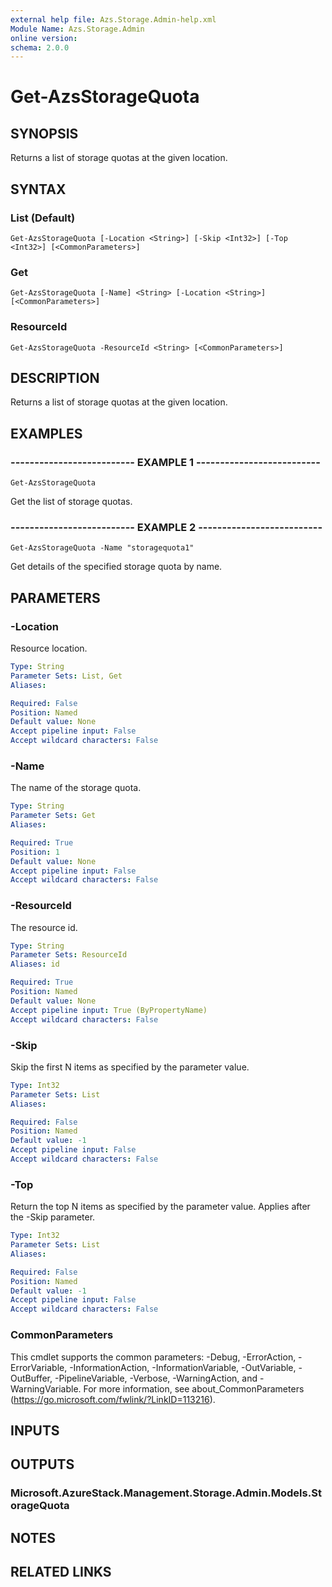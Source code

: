 ```yaml
---
external help file: Azs.Storage.Admin-help.xml
Module Name: Azs.Storage.Admin
online version: 
schema: 2.0.0
---
```


# Get-AzsStorageQuota

## SYNOPSIS
Returns a list of storage quotas at the given location.

## SYNTAX

### List (Default)
```
Get-AzsStorageQuota [-Location <String>] [-Skip <Int32>] [-Top <Int32>] [<CommonParameters>]
```

### Get
```
Get-AzsStorageQuota [-Name] <String> [-Location <String>] [<CommonParameters>]
```

### ResourceId
```
Get-AzsStorageQuota -ResourceId <String> [<CommonParameters>]
```

## DESCRIPTION
Returns a list of storage quotas at the given location.

## EXAMPLES

### -------------------------- EXAMPLE 1 --------------------------
```
Get-AzsStorageQuota
```

Get the list of storage quotas.

### -------------------------- EXAMPLE 2 --------------------------
```
Get-AzsStorageQuota -Name "storagequota1"
```

Get details of the specified storage quota by name.

## PARAMETERS

### -Location
Resource location.

```yaml
Type: String
Parameter Sets: List, Get
Aliases: 

Required: False
Position: Named
Default value: None
Accept pipeline input: False
Accept wildcard characters: False
```

### -Name
The name of the storage quota.

```yaml
Type: String
Parameter Sets: Get
Aliases: 

Required: True
Position: 1
Default value: None
Accept pipeline input: False
Accept wildcard characters: False
```

### -ResourceId
The resource id.

```yaml
Type: String
Parameter Sets: ResourceId
Aliases: id

Required: True
Position: Named
Default value: None
Accept pipeline input: True (ByPropertyName)
Accept wildcard characters: False
```

### -Skip
Skip the first N items as specified by the parameter value.

```yaml
Type: Int32
Parameter Sets: List
Aliases: 

Required: False
Position: Named
Default value: -1
Accept pipeline input: False
Accept wildcard characters: False
```

### -Top
Return the top N items as specified by the parameter value.
Applies after the -Skip parameter.

```yaml
Type: Int32
Parameter Sets: List
Aliases: 

Required: False
Position: Named
Default value: -1
Accept pipeline input: False
Accept wildcard characters: False
```

### CommonParameters
This cmdlet supports the common parameters: -Debug, -ErrorAction, -ErrorVariable, -InformationAction, -InformationVariable, -OutVariable, -OutBuffer, -PipelineVariable, -Verbose, -WarningAction, and -WarningVariable. For more information, see about_CommonParameters (https://go.microsoft.com/fwlink/?LinkID=113216).

## INPUTS

## OUTPUTS

### Microsoft.AzureStack.Management.Storage.Admin.Models.StorageQuota

## NOTES

## RELATED LINKS

